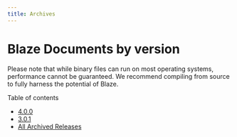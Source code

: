 ```yaml
---
title: Archives
---
```


# Blaze Documents by version

Please note that while binary files can run on most operating systems, performance cannot be guaranteed. We recommend compiling from source to fully harness the potential of Blaze. 

Table of contents
- [4.0.0](./v4.0.0.md)
- [3.0.1](./v3.0.1.md)
- [All Archived Releases](./all-releases.md)
